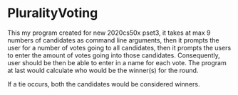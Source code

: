 # PluralityVoting
This my program created for new 2020cs50x pset3, it takes at max 9 numbers of candidates as command line arguments, then it prompts the user for a number of votes going to all candidates, then it prompts the users to enter the amount of votes going into those candidates. Consequently, user should be then be able to enter in a name for each vote. The program at last would calculate who would be the winner(s) for the round.

If a tie occurs, both the candidates would be considered winners.
